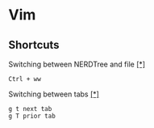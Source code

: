Vim
===

Shortcuts
---------

Switching between NERDTree and file [[*]](http://stackoverflow.com/questions/1656591/how-to-jump-back-to-nerdtree-from-file-in-tab)
```
Ctrl + ww
```

Switching between tabs [[*]](http://superuser.com/questions/410982/in-vim-how-can-i-quickly-switch-between-tabs)
```
g t next tab
g T prior tab
```


